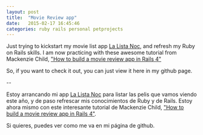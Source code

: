 ```yaml
---
layout: post
title:  "Movie Review app"
date:   2015-02-17 16:45:46
categories: ruby rails personal petprojects
---
```

Just trying to kickstart my movie list app [La Lista Noc][lalistanoclink], and refresh my Ruby on Rails skills. I am now practicing with these awesome tutorial from Mackenzie Child, ["How to build a movie review app in Rails 4"][youtubelink]

So, if you want to check it out, you can just view it here in my github page.

--

Estoy arrancando mi app [La Lista Noc][lalistanoclink] para listar las pelis que vamos viendo este año, y de paso refrescar mis conocimientos de Ruby y de Rails. Estoy ahora mismo con este interesante tutorial de Mackenzie Child,  ["How to build a movie review app in Rails 4"][youtubelink].

Si quieres, puedes ver como me va en mi página de github.


[lalistanoclink]:   http://www.lalistanoc.com
[youtubelink]:      http://youtu.be/0DR5JLZ2Qgg
